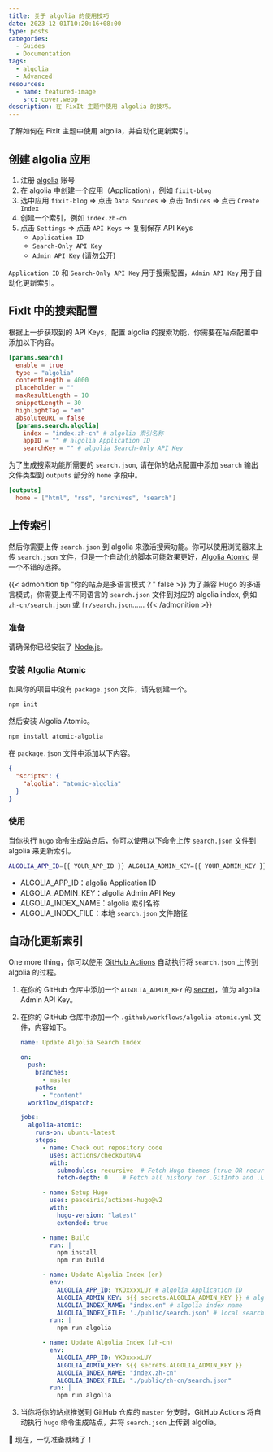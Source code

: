 ```yaml
---
title: 关于 algolia 的使用技巧
date: 2023-12-01T10:20:16+08:00
type: posts
categories:
  - Guides
  - Documentation
tags: 
  - algolia
  - Advanced
resources:
  - name: featured-image
    src: cover.webp
description: 在 FixIt 主题中使用 algolia 的技巧。
---
```


了解如何在 FixIt 主题中使用 algolia，并自动化更新索引。

<!--more-->

## 创建 algolia 应用

1. 注册 [algolia](https://www.algolia.com/) 账号
2. 在 algolia 中创建一个应用（Application），例如 `fixit-blog`
3. 选中应用 `fixit-blog` => 点击 `Data Sources` => 点击 `Indices` => 点击 `Create Index`
4. 创建一个索引，例如 `index.zh-cn`
5. 点击 `Settings` => 点击 `API Keys` => 复制保存 API Keys
   - `Application ID`
   - `Search-Only API Key`
   - `Admin API Key` (请勿公开)

`Application ID` 和 `Search-Only API Key` 用于搜索配置，`Admin API Key` 用于自动化更新索引。

## FixIt 中的搜索配置

根据上一步获取到的 API Keys，配置 algolia 的搜索功能，你需要在站点配置中添加以下内容。

```toml
[params.search]
  enable = true
  type = "algolia"
  contentLength = 4000
  placeholder = ""
  maxResultLength = 10
  snippetLength = 30
  highlightTag = "em"
  absoluteURL = false
  [params.search.algolia]
    index = "index.zh-cn" # algolia 索引名称
    appID = "" # algolia Application ID
    searchKey = "" # algolia Search-Only API Key
```

为了生成搜索功能所需要的 `search.json`, 请在你的站点配置中添加 `search` 输出文件类型到 `outputs` 部分的 `home` 字段中。

```toml
[outputs]
  home = ["html", "rss", "archives", "search"]
```

## 上传索引

然后你需要上传 `search.json` 到 algolia 来激活搜索功能。你可以使用浏览器来上传 `search.json` 文件，但是一个自动化的脚本可能效果更好，[Algolia Atomic](https://github.com/chrisdmacrae/atomic-algolia) 是一个不错的选择。

{{< admonition tip "你的站点是多语言模式？" false >}}
为了兼容 Hugo 的多语言模式，你需要上传不同语言的 `search.json` 文件到对应的 algolia index, 例如 `zh-cn/search.json` 或 `fr/search.json`……
{{< /admonition >}}

### 准备

请确保你已经安装了 [Node.js](https://nodejs.org/en/)。

### 安装 Algolia Atomic

如果你的项目中没有 `package.json` 文件，请先创建一个。

```bash
npm init
```

然后安装 Algolia Atomic。

```bash
npm install atomic-algolia
```

在 `package.json` 文件中添加以下内容。

```json
{
  "scripts": {
    "algolia": "atomic-algolia"
  }
}
```

### 使用

当你执行 `hugo` 命令生成站点后，你可以使用以下命令上传 `search.json` 文件到 algolia 来更新索引。

```bash
ALGOLIA_APP_ID={{ YOUR_APP_ID }} ALGOLIA_ADMIN_KEY={{ YOUR_ADMIN_KEY }} ALGOLIA_INDEX_NAME={{ YOUR_INDEX_NAME }} ALGOLIA_INDEX_FILE={{ YOUR_FILE_PATH }} npm run algolia
```

- ALGOLIA_APP_ID：algolia Application ID
- ALGOLIA_ADMIN_KEY：algolia Admin API Key
- ALGOLIA_INDEX_NAME：algolia 索引名称
- ALGOLIA_INDEX_FILE：本地 `search.json` 文件路径

## 自动化更新索引

One more thing，你可以使用 [GitHub Actions](https://github.com/features/actions) 自动执行将 `search.json` 上传到 algolia 的过程。

1. 在你的 GitHub 仓库中添加一个 `ALGOLIA_ADMIN_KEY` 的 [secret](https://docs.github.com/en/actions/reference/encrypted-secrets)，值为 algolia Admin API Key。
2. 在你的 GitHub 仓库中添加一个 `.github/workflows/algolia-atomic.yml` 文件，内容如下。

    ```yaml {title="algolia-atomic.yml"}
    name: Update Algolia Search Index

    on:
      push:
        branches:
          - master
        paths:
          - "content"
      workflow_dispatch:

    jobs:
      algolia-atomic:
        runs-on: ubuntu-latest
        steps:
          - name: Check out repository code
            uses: actions/checkout@v4
            with:
              submodules: recursive  # Fetch Hugo themes (true OR recursive)
              fetch-depth: 0    # Fetch all history for .GitInfo and .Lastmod

          - name: Setup Hugo
            uses: peaceiris/actions-hugo@v2
            with:
              hugo-version: "latest"
              extended: true

          - name: Build
            run: |
              npm install
              npm run build

          - name: Update Algolia Index (en)
            env:
              ALGOLIA_APP_ID: YKOxxxxLUY # algolia Application ID
              ALGOLIA_ADMIN_KEY: ${{ secrets.ALGOLIA_ADMIN_KEY }} # algolia Admin API Key
              ALGOLIA_INDEX_NAME: "index.en" # algolia index name
              ALGOLIA_INDEX_FILE: './public/search.json' # local search.json file path
            run: |
              npm run algolia

          - name: Update Algolia Index (zh-cn)
            env:
              ALGOLIA_APP_ID: YKOxxxxLUY
              ALGOLIA_ADMIN_KEY: ${{ secrets.ALGOLIA_ADMIN_KEY }}
              ALGOLIA_INDEX_NAME: "index.zh-cn"
              ALGOLIA_INDEX_FILE: "./public/zh-cn/search.json"
            run: |
              npm run algolia
    ```

3. 当你将你的站点推送到 GitHub 仓库的 `master` 分支时，GitHub Actions 将自动执行 `hugo` 命令生成站点，并将 `search.json` 上传到 algolia。

🎉 现在，一切准备就绪了！
